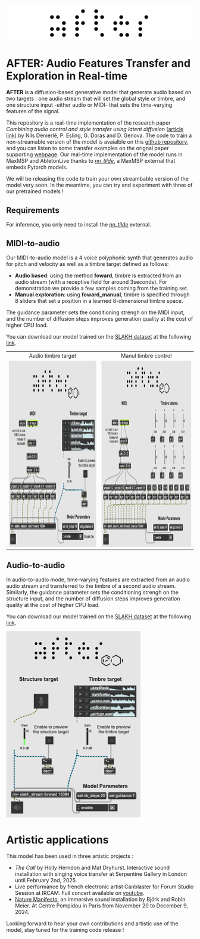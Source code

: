 ![After Logo](/docs/after.jpeg)

# AFTER: Audio Features Transfer and Exploration in Real-time

__AFTER__ is a diffusion-based generative model that generate audio based on two targets : one audio stream that will set the global style or timbre, and one structure input -either audio or MIDI- that sets the time-varying features of the signal. 

This repository is a real-time implementation of the research paper _Combining audio control and style transfer using latent diffusion_ ([article link](https://arxiv.org/abs/2408.00196)) by Nils Demerlé, P. Esling, G. Doras and D. Genova. The code to train a non-streamable version of the model is avaialble on this [github repository](https://github.com/NilsDem/control-transfer-diffusion/), and you can listen to some transfer examples on the orignal paper supporting [webpage](https://nilsdem.github.io/control-transfer-diffusion/). Our real-time implementation of the model runs in MaxMSP and AbletonLive thanks to [_nn_tilde_](https://github.com/acids-ircam/nn_tilde), a MaxMSP external that embeds Pytorch models. 

We will be releasing the code to train your own streambable version of the model very soon. In the meantime, you can try and experiment with three of our pretrained models !

## Requirements

For inference, you only need to install the [_nn_tilde_](https://github.com/acids-ircam/nn_tilde) external.

## MIDI-to-audio 

Our MIDI-to-audio model is a 4 voice polyphonic synth that generates audio for pitch and velocity as well as a timbre target defined as follows: 
- __Audio based__: using the method __foward__, timbre is extracted from an audio stream (with a receptive field for around 3seconds). For demonstration we provide a few samples coming from the training set.
- __Manual exploration__: using __foward_manual__, timbre is specified through 8 sliders that set a position in a learned 8-dimensional timbre space. 

The guidance parameter sets the conditioning strengh on the MIDI input, and the number of diffusion steps improves generation quality at the cost of higher CPU load.

You can download our model trained on the [SLAKH dataset](http://www.slakh.com/) at the following [link](nub).
<table >
  <tr>
    <td style='text-align:center; vertical-align:middle'> Audio timbre target</td>
     <td style='text-align:center; vertical-align:middle'>Manul timbre control</td>
  </tr>
  <tr>
<td valign="top"><img src="docs/midi_to_audio.png"  height="500"/></td>
<td valign="top"><img src="docs/midi_to_audio_manual.png" height="500"/></td> 
 </tr>
 </table>


## Audio-to-audio 

In audio-to-audio mode, time-varying features are extracted from an audio audio stream and transferred to the timbre of a second audio stream. Similarly, the guidance parameter sets the conditioning strengh on the structure input, and the number of diffusion steps improves generation quality at the cost of higher CPU load.

You can download our model trained on the [SLAKH dataset](http://www.slakh.com/) at the following [link](nub).


<img src="docs/audio_to_audio.png"  height="500"/>



# Artistic applications

This model has been used in three artistic projects :
- _The Call_ by Holly Herndon and Mat Dryhurst. Interactive sound installation with singing voice transfer at Serpentine Gallery in London until February 2nd, 2025. 
- Live performance by french electronic artist Canblaster for Forum Studio Session at IRCAM. Full concert available on [youtube](https://www.youtube.com/watch?v=0E9nNyz4pv4).
- [Nature Manifesto](https://www.centrepompidou.fr/fr/programme/agenda/evenement/dkTTgJv), an immersive sound installation by Björk and Robin Meier. At Centre Pompidou in Paris from November 20 to December 9, 2024. 

Looking forward to hear your own contributions and artistic use of the model, stay tuned for the training code release ! 



